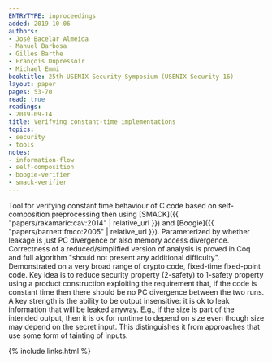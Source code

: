 ```yaml
---
ENTRYTYPE: inproceedings
added: 2019-10-06
authors:
- José Bacelar Almeida
- Manuel Barbosa
- Gilles Barthe
- François Dupressoir
- Michael Emmi
booktitle: 25th USENIX Security Symposium (USENIX Security 16)
layout: paper
pages: 53-70
read: true
readings:
- 2019-09-14
title: Verifying constant-time implementations
topics:
- security
- tools
notes:
- information-flow
- self-composition
- boogie-verifier
- smack-verifier
---
```


Tool for verifying constant time behaviour of C code based on self-composition preprocessing then using [SMACK]({{ "papers/rakamaric:cav:2014" | relative_url }}) and [Boogie]({{ "papers/barnett:fmco:2005" | relative_url }}).
Parameterized by whether leakage is just PC divergence or also memory access divergence.
Correctness of a reduced/simplified version of analysis is proved in Coq and full algorithm "should not present any additional difficulty".
Demonstrated on a very broad range of crypto code, fixed-time fixed-point code.
Key idea is to reduce security property (2-safety) to 1-safety property using a product construction exploiting the requirement that, if the code is constant time then there should be no PC divergence between the two runs.
A key strength is the ability to be output insensitive: it is ok to leak information that will be leaked anyway.  E.g., if the size is part of the intended output, then it is ok for runtime to depend on size even though size may depend on the secret input.  This distinguishes it from approaches that use some form of tainting of inputs.

{% include links.html %}
